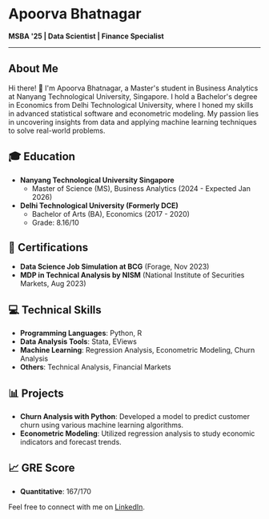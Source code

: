# Apoorva Bhatnagar

**MSBA '25 | Data Scientist | Finance Specialist**

---

## About Me

Hi there! 👋 I'm Apoorva Bhatnagar, a Master's student in Business Analytics at Nanyang Technological University, Singapore. I hold a Bachelor's degree in Economics from Delhi Technological University, where I honed my skills in advanced statistical software and econometric modeling. My passion lies in uncovering insights from data and applying machine learning techniques to solve real-world problems.

## 🎓 Education
- **Nanyang Technological University Singapore**
  - Master of Science (MS), Business Analytics (2024 - Expected Jan 2026)
- **Delhi Technological University (Formerly DCE)**
  - Bachelor of Arts (BA), Economics (2017 - 2020)
  - Grade: 8.16/10

## 📜 Certifications
- **Data Science Job Simulation at BCG** (Forage, Nov 2023)
- **MDP in Technical Analysis by NISM** (National Institute of Securities Markets, Aug 2023)

## 💻 Technical Skills
- **Programming Languages**: Python, R
- **Data Analysis Tools**: Stata, EViews
- **Machine Learning**: Regression Analysis, Econometric Modeling, Churn Analysis
- **Others**: Technical Analysis, Financial Markets

## 📊 Projects
- **Churn Analysis with Python**: Developed a model to predict customer churn using various machine learning algorithms.
- **Econometric Modeling**: Utilized regression analysis to study economic indicators and forecast trends.

## 📈 GRE Score
- **Quantitative**: 167/170


Feel free to connect with me on [LinkedIn](https://www.linkedin.com/in/apoorva-bhatnagar).

